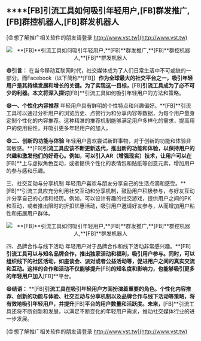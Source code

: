 ## ****[FB]**引流工具如何吸引年轻用户,**[FB]**群发推广,**[FB]**群控机器人,**[FB]**群发机器人**

[😍想了解推广相关软件的朋友请登录 http://www.vst.tw](http://www.vst.tw)

 <center><img src="https://vst.tw/MP4/tuiguang/png/0.png" alt="**[FB]**引流工具如何吸引年轻用户,**[FB]**群发推广,**[FB]**群控机器人,**[FB]**群发机器人"></center>

**😄引言：**
在当今移动互联网时代，社交媒体成为了人们日常生活中不可或缺的一部分。而Facebook（以下简称**[FB]**）作为全球最大的社交平台之一，吸引年轻用户是其持续发展和增长的关键。为了实现这一目标，**[FB]**引流工具成为了必不可少的利器。本文将深入探讨**[FB]**引流工具如何吸引年轻用户的方法和策略。

**😄一、个性化内容推荐**
年轻用户具有鲜明的个性特点和兴趣偏好。**[FB]**引流工具可以通过分析用户的浏览历史、点赞行为和分享内容等数据，为每个用户量身定制个性化的内容推荐。这种精准的推荐机制能够满足用户多样化的需求，提高用户的使用黏性，并吸引更多年轻用户的加入。

**😄二、创新的功能与体验**
年轻用户喜欢尝试新鲜事物，对于创新的功能和体验非常敏感。**[FB]**引流工具应该不断更新迭代，推出新的功能和体验，以保持用户的兴趣和激发他们的好奇心。例如，可以引入AR（增强现实）技术，让用户可以在**[FB]**上与虚拟角色互动，或者提供个性化的表情包和贴纸等创意元素，增加用户的参与感和乐趣。

三、社交互动与分享机制
年轻用户喜欢与朋友分享自己的生活点滴和感受。**[FB]**引流工具应充分利用社交互动和分享机制，鼓励用户积极参与，与好友互动并分享自己的心情和经历。例如，可以设计有趣的社交游戏，提供用户之间的PK和互动，或者推出限时的折扣优惠活动，吸引用户邀请好友参与，从而增加用户粘性和拓展用户群体。

 <center><img src="https://vst.tw/MP4/tuiguang/png/0.png" alt="**[FB]**引流工具如何吸引年轻用户,**[FB]**群发推广,**[FB]**群控机器人,**[FB]**群发机器人"></center>

四、品牌合作与线下活动
年轻用户对于品牌合作和线下活动非常感兴趣。**[FB]**引流工具可以与知名品牌合作，推出独家活动和福利，吸引用户参与。同时，可以组织线下的社区活动，如座谈会、派对或者公益活动等，促进用户之间的真实交流和互动。这样的合作和活动不仅能够提升**[FB]**的知名度和影响力，也能够吸引更多的年轻用户加入**[FB]**平台。

**😄结语：**
**[FB]**引流工具在吸引年轻用户方面扮演着重要的角色。个性化内容推荐、创新的功能与体验、社交互动与分享机制以及品牌合作与线下活动等策略，将有效地吸引年轻用户，并提升**[FB]**平台的用户数量和活跃度。未来，**[FB]**引流工具还将不断创新和发展，以满足不断变化的年轻用户需求，推动社交媒体行业的进一步发展。

[😍想了解推广相关软件的朋友请登录 http://www.vst.tw](http://www.vst.tw)




